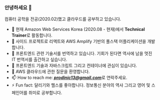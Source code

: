 ### 안녕하세요 👋


컴퓨터 공학을 전공(2020.02)했고 클라우드를 공부하고 있습니다.

- 🔭 현재 Amazon Web Services Korea (2020.08 - 현재)에서 **Technical Trainer**로 활동합니다.
- 🌱 사이드 프로젝트로 리액트와 AWS Amplify 기반의 풀스택 어플리케이션을 개발합니다.
- 👯 프론트엔드 관련 기술서를 번역하고 있습니다. 기회가 된다면 역사에 남을 멋진 IT 번역서를 출간하고 싶습니다.
- 🤔 프론트엔드 기술과 자바스크립트 그리고 컨테이너에 관심이 있습니다.
- 💬 AWS 클라우드에 관한 질문을 환영합니다.
- 📫 How to reach me: ***prodinic13@gmail.com***로 연락주세요.
- ⚡ Fun fact: 달리기와 헬스를 좋아합니다. 정보통신 분야의 역사 그리고 영어 및 스페인어를 취미로 공부합니다.

